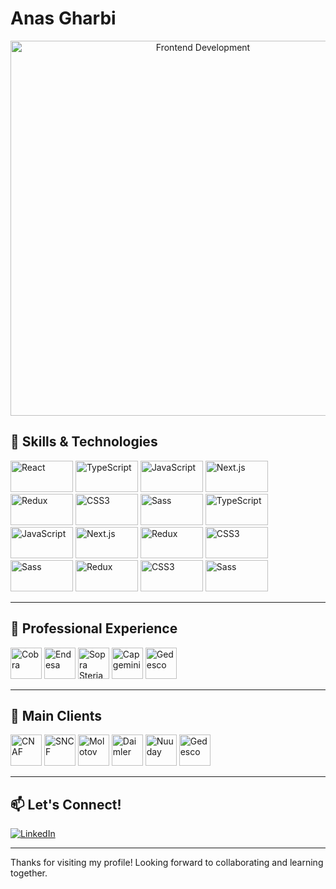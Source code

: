 # Anas Gharbi

<p align="center">
  <img src="https://cdn.mos.cms.futurecdn.net/GaAJCwmwsGF7QAKirfUyG5.jpg" alt="Frontend Development" width="600px"/>
</p>

## 🚀 Skills & Technologies

<p align="left">
  <img src="https://img.shields.io/badge/React-20232A?style=for-the-badge&logo=react&logoColor=61DAFB" alt="React" height="50px" width="100px"/>
  <img src="https://img.shields.io/badge/TypeScript-3178C6?style=for-the-badge&logo=typescript&logoColor=white" alt="TypeScript" height="50px" width="100px"/>
  <img src="https://img.shields.io/badge/JavaScript-F7DF1E?style=for-the-badge&logo=javascript&logoColor=black" alt="JavaScript" height="50px" width="100px"/>
  <img src="https://img.shields.io/badge/Next.js-000000?style=for-the-badge&logo=nextdotjs&logoColor=white" alt="Next.js" height="50px" width="100px"/>
  <img src="https://img.shields.io/badge/Redux-764ABC?style=for-the-badge&logo=redux&logoColor=white" alt="Redux" height="50px" width="100px"/>
  <img src="https://img.shields.io/badge/CSS3-1572B6?style=for-the-badge&logo=css3&logoColor=white" alt="CSS3" height="50px" width="100px"/>
  <img src="https://img.shields.io/badge/Sass-CC6699?style=for-the-badge&logo=sass&logoColor=white" alt="Sass" height="50px" width="100px"/>
  <img src="https://encrypted-tbn0.gstatic.com/images?q=tbn:ANd9GcSmz0r7QzBeegJPgYtbfeYwwBoGjFHMFo1PZQ&s" alt="TypeScript" height="50px" width="100px"/>
  <img src="https://files.gotocon.com/uploads/images/conference_62/sponsors/802/original/chromatic%20logo%20space.png" alt="JavaScript" height="50px" width="100px"/>
  <img src="https://upload.wikimedia.org/wikipedia/commons/thumb/9/95/Tailwind_CSS_logo.svg/2560px-Tailwind_CSS_logo.svg.png" alt="Next.js" height="50px" width="100px"/>
  <img src="https://e7.pngegg.com/pngimages/394/264/png-clipart-bootstrap-logo-landscape-tech-companies.png" alt="Redux" height="50px" width="100px"/>
  <img src="https://www.primefaces.org/primereact-v5/showcase/images/primereact-logo-dark.png" alt="CSS3" height="50px" width="100px"/>
  <img src="https://blog.openreplay.com/assets/hero_Z2mR7Bb.png" alt="Sass" height="50px" width="100px"/>
  <img src="https://i.ytimg.com/vi/KRyyxi0VFgw/hqdefault.jpg" alt="Redux" height="50px" width="100px"/>
  <img src="https://statics.cdn.200lab.io/2024/09/jest-typescript.png" alt="CSS3" height="50px" width="100px"/>
  <img src="https://pbs.twimg.com/media/EtZYf1FWYAMmtHj.jpg:large" alt="Sass" height="50px" width="100px"/>

</p>

---

## 🏢 Professional Experience

<p align="left">
  <img src="https://www.grupocobra.com/wp-content/uploads/logo_grupocobra.png" alt="Cobra" height="50px"/>
  <img src="https://graffica.info/wp-content/uploads/2016/01/comparativa-logos-enel.jpg" alt="Endesa" height="50px"/>
  <img src="https://img.europapress.es/fotoweb/fotonoticia_20240925144257_470x276_0_0_0_0_bg000.jpg" alt="Sopra Steria" height="50px"/>
  <img src="https://brandemia.org/contenido/subidas/2020/11/portada-capgemini-imagenes-brandemia-blog-1000x670.jpg" alt="Capgemini" height="50px"/>
  <img src="https://encrypted-tbn0.gstatic.com/images?q=tbn:ANd9GcRfWuzfEJxkXYJ1AnPK04S4Z0Fq3_BkPYfBSg&s" alt="Gedesco" height="50px"/>
</p>

---

## 🤝 Main Clients

<p align="left">
    <img src="https://www.enfancemusique.asso.fr/wp-content/uploads/2019/04/logo-cnaf.jpg" alt="CNAF" height="50px"/>
  <img src="https://encrypted-tbn0.gstatic.com/images?q=tbn:ANd9GcST5938zUs4GJY1DaqU_JRyLmEAZPeaHvG2TQ&s" alt="SNCF" height="50px"/>
  <img src="https://images.molotov.tv/data/landing/_1640254291_CPM6-ImageHeader.jpg" alt="Molotov" height="50px"/>
  <img src="https://www.allaboutlean.com/wp-content/uploads/2025/02/Daimler-and-Mercedes-Logo.jpg" alt="Daimler" height="50px"/>
  <img src="https://ik.imagekit.io/tp/20220329-nuuday-logo.png?tr=w-333,h-190" alt="Nuuday" height="50px"/>
  <img src="https://encrypted-tbn0.gstatic.com/images?q=tbn:ANd9GcRfWuzfEJxkXYJ1AnPK04S4Z0Fq3_BkPYfBSg&s" alt="Gedesco" height="50px"/>
</p>

---

## 📫 Let's Connect!

<p align="left">
  <a href="https://www.linkedin.com/in/gharbi-anas-684b40b3" target="_blank"><img src="https://img.shields.io/badge/LinkedIn-0A66C2?style=for-the-badge&logo=linkedin&logoColor=white" alt="LinkedIn"/></a>
</p>

---

Thanks for visiting my profile! Looking forward to collaborating and learning together.

